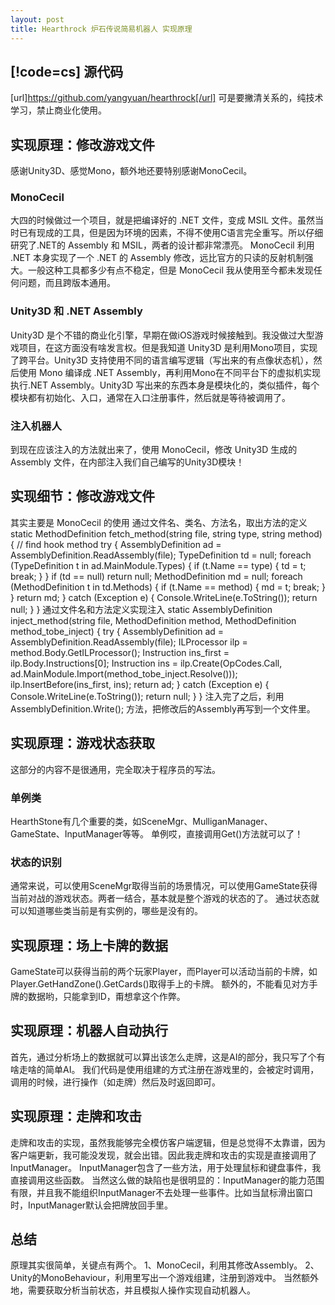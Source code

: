 ```yaml
---
layout: post
title: Hearthrock 炉石传说简易机器人 实现原理
---
```


[!code=cs]
源代码
----
[url]https://github.com/yangyuan/hearthrock[/url]
可是要撇清关系的，纯技术学习，禁止商业化使用。

实现原理：修改游戏文件
----
感谢Unity3D、感觉Mono，额外地还要特别感谢MonoCecil。
### MonoCecil
大四的时候做过一个项目，就是把编译好的 .NET 文件，变成 MSIL 文件。虽然当时已有现成的工具，但是因为环境的因素，不得不使用C语言完全重写。所以仔细研究了.NET的 Assembly 和 MSIL，两者的设计都非常漂亮。
MonoCecil 利用 .NET 本身实现了一个 .NET 的 Assembly 修改，远比官方的只读的反射机制强大。一般这种工具都多少有点不稳定，但是 MonoCecil 我从使用至今都未发现任何问题，而且跨版本通用。
### Unity3D 和 .NET Assembly
Unity3D 是个不错的商业化引擎，早期在做iOS游戏时候接触到。我没做过大型游戏项目，在这方面没有啥发言权。但是我知道 Unity3D 是利用Mono项目，实现了跨平台。Unity3D 支持使用不同的语言编写逻辑（写出来的有点像状态机），然后使用 Mono 编译成 .NET Assembly，再利用Mono在不同平台下的虚拟机实现执行.NET Assembly。Unity3D 写出来的东西本身是模块化的，类似插件，每个模块都有初始化、入口，通常在入口注册事件，然后就是等待被调用了。
### 注入机器人
到现在应该注入的方法就出来了，使用 MonoCecil，修改 Unity3D 生成的 Assembly 文件，在内部注入我们自己编写的Unity3D模块！

实现细节：修改游戏文件
----
其实主要是 MonoCecil 的使用
通过文件名、类名、方法名，取出方法的定义
	static MethodDefinition fetch_method(string file, string type, string method)
	{
	    // find hook method
	    try
	    {
	        AssemblyDefinition ad = AssemblyDefinition.ReadAssembly(file);
	        TypeDefinition td = null;
	        foreach (TypeDefinition t in ad.MainModule.Types)
	        {
	            if (t.Name == type)
	            {
	                td = t;
	                break;
	            }
	        }
	        if (td == null) return null;
	        MethodDefinition md = null;
	        foreach (MethodDefinition t in td.Methods)
	        {
	            if (t.Name == method)
	            {
	                md = t;
	                break;
	            }
	        }
	        return md;
	    }
	    catch (Exception e)
	    {
	        Console.WriteLine(e.ToString());
	        return null;
	    }
	}
通过文件名和方法定义实现注入
	static AssemblyDefinition inject_method(string file, MethodDefinition method, MethodDefinition method_tobe_inject)
	{
	    try
	    {
	        AssemblyDefinition ad = AssemblyDefinition.ReadAssembly(file);
	        ILProcessor ilp = method.Body.GetILProcessor();
	        Instruction ins_first = ilp.Body.Instructions[0];
	        Instruction ins = ilp.Create(OpCodes.Call, ad.MainModule.Import(method_tobe_inject.Resolve()));
	        ilp.InsertBefore(ins_first, ins);
	        return ad;
	    }
	    catch (Exception e)
	    {
	        Console.WriteLine(e.ToString());
	        return null;
	    }
	}
注入完了之后，利用
	AssemblyDefinition.Write();
方法，把修改后的Assembly再写到一个文件里。

实现原理：游戏状态获取
----
这部分的内容不是很通用，完全取决于程序员的写法。
### 单例类
HearthStone有几个重要的类，如SceneMgr、MulliganManager、GameState、InputManager等等。
单例哎，直接调用Get()方法就可以了！
### 状态的识别
通常来说，可以使用SceneMgr取得当前的场景情况，可以使用GameState获得当前对战的游戏状态。两者一结合，基本就是整个游戏的状态的了。
通过状态就可以知道哪些类当前是有实例的，哪些是没有的。

实现原理：场上卡牌的数据
----
GameState可以获得当前的两个玩家Player，而Player可以活动当前的卡牌，如Player.GetHandZone().GetCards()取得手上的卡牌。
额外的，不能看见对方手牌的数据哟，只能拿到ID，甭想拿这个作弊。

实现原理：机器人自动执行
----
首先，通过分析场上的数据就可以算出该怎么走牌，这是AI的部分，我只写了个有啥走啥的简单AI。
我们代码是使用组建的方式注册在游戏里的，会被定时调用，调用的时候，进行操作（如走牌）然后及时返回即可。

实现原理：走牌和攻击
----
走牌和攻击的实现，虽然我能够完全模仿客户端逻辑，但是总觉得不太靠谱，因为客户端更新，我可能没发现，就会出错。因此我走牌和攻击的实现是直接调用了InputManager。
InputManager包含了一些方法，用于处理鼠标和键盘事件，我直接调用这些函数。
当然这么做的缺陷也是很明显的：InputManager的能力范围有限，并且我不能组织InputManager不去处理一些事件。比如当鼠标滑出窗口时，InputManager默认会把牌放回手里。

总结
----
原理其实很简单，关键点有两个。
1、MonoCecil，利用其修改Assembly。
2、Unity的MonoBehaviour，利用里写出一个游戏组建，注册到游戏中。
当然额外地，需要获取分析当前状态，并且模拟人操作实现自动机器人。